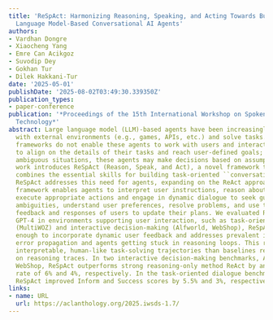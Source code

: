 ```yaml
---
title: 'ReSpAct: Harmonizing Reasoning, Speaking, and Acting Towards Building Large
  Language Model-Based Conversational AI Agents'
authors:
- Vardhan Dongre
- Xiaocheng Yang
- Emre Can Acikgoz
- Suvodip Dey
- Gokhan Tur
- Dilek Hakkani-Tur
date: '2025-05-01'
publishDate: '2025-08-02T03:49:30.339350Z'
publication_types:
- paper-conference
publication: '*Proceedings of the 15th International Workshop on Spoken Dialogue Systems
  Technology*'
abstract: Large language model (LLM)-based agents have been increasingly used to interact
  with external environments (e.g., games, APIs, etc.) and solve tasks. However, current
  frameworks do not enable these agents to work with users and interact with them
  to align on the details of their tasks and reach user-defined goals; instead, in
  ambiguous situations, these agents may make decisions based on assumptions. This
  work introduces ReSpAct (Reason, Speak, and Act), a novel framework that synergistically
  combines the essential skills for building task-oriented ``conversational'' agents.
  ReSpAct addresses this need for agents, expanding on the ReAct approach. ReSpAct
  framework enables agents to interpret user instructions, reason about complex tasks,
  execute appropriate actions and engage in dynamic dialogue to seek guidance, clarify
  ambiguities, understand user preferences, resolve problems, and use the intermediate
  feedback and responses of users to update their plans. We evaluated ReSpAct with
  GPT-4 in environments supporting user interaction, such as task-oriented dialogue
  (MultiWOZ) and interactive decision-making (Alfworld, WebShop), ReSpAct is flexible
  enough to incorporate dynamic user feedback and addresses prevalent issues like
  error propagation and agents getting stuck in reasoning loops. This results in more
  interpretable, human-like task-solving trajectories than baselines relying solely
  on reasoning traces. In two interactive decision-making benchmarks, AlfWorld and
  WebShop, ReSpAct outperforms strong reasoning-only method ReAct by an absolute success
  rate of 6% and 4%, respectively. In the task-oriented dialogue benchmark MultiWOZ,
  ReSpAct improved Inform and Success scores by 5.5% and 3%, respectively.
links:
- name: URL
  url: https://aclanthology.org/2025.iwsds-1.7/
---
```

